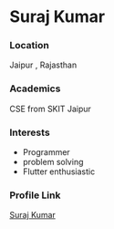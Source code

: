 # Suraj Kumar

### Location

Jaipur , Rajasthan

### Academics

CSE from SKIT Jaipur

### Interests

- Programmer
- problem solving
- Flutter enthusiastic

### Profile Link

[Suraj Kumar](https://github.com/suraj0223)